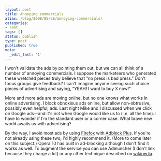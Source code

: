 ```yaml
---
layout: post
title: Annoying commercials
alias: /blog/2008/05/26/annoying-commercials/
categories:
- rant
tags: []
status: publish
type: post
published: true
meta:
  _edit_last: '1'
---
```

I won't validate the ads by pointing them out, but we can all think of a number of annoying commercials. I suppose the marketeers who generated these wretched pieces truly believe that "no press is bad press." Don't focus groups give feedback? I can't imagine anyone seeing such choice pieces of advertising and saying, "YEAH! I want to buy X now!"

More and more ads are moving online, but no one knows what works in online advertising. I block obnoxious ads online, but allow non-obtrusive, possibly even helpful, ads. Last night Mike and I discussed when we click on Google ads--and it's not when Google would like us to (i.e. all the time). I have to wonder if I'm the standard user or a corner case. What brave new world awaits us with advertising?

By the way, I avoid most ads by using <a title="download firefox!" href="http://www.mozilla.com/firefox/" target="_blank">Firefox</a> with <a title="must have firefox add-on!" href="http://adblockplus.org" target="_blank">Adblock Plus</a>. If you're not already using these two, I'd highly recommend it. (More to come later on this subject.) Opera 10 has built in ad-blocking although I don't find it works as well. To augment the service you can use Admuncher (I don't link because they charge a lot) or any other technique described on <a title="Ad filtering article on wikipedia" href="http://en.wikipedia.org/wiki/Ad_filtering" target="_blank">wikipedia</a>.
